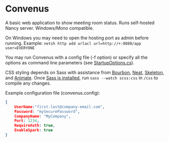 Convenus
========


A basic web application to show meeting room status. Runs self-hosted Nancy server. Windows/Mono compatible.

On Windows you may need to open the hosting port as admin before running. 
Example: 
`netsh http add urlacl url=http://+:8080/app user=EVERYONE`


You may run Convenus with a config file (-f option) or specify all the options as command line parameters (see [StartupOptions.cs](Convenus/StartupOptions.cs)).

CSS styling depends on Sass with assistance from [Bourbon](http://bourbon.io), [Neat](http://neat.bourbon.io), [Skeleton](http://getskeleton.com/), and [Animate](http://daneden.github.io/animate.css/). Once [Sass is installed](http://sass-lang.com/install), run `sass --watch scss:css` in `/css` to compile any changes.

Example configuration file (convenus.config):
```json
{
	UserName:"first.last@company-email.com",
	Password: "mySecurePassword",
	CompanyName: "MyCompany",
	Port: 1234,
	RequireAuth: true,
	EnableSpark: true
}
```
